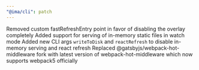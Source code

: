 ```yaml
---
"@ima/cli": patch
---
```


Removed custom fastRefreshEntry point in favor of disabling the overlay completely
Added support for serving of in-memory static files in watch mode
Added new CLI args `writeToDisk` and `reactRefresh` to disable in-memory serving and react refresh
Replaced @gatsbyjs/webpack-hot-middleware fork with latest version of webpack-hot-middleware which now supports webpack5 officially
